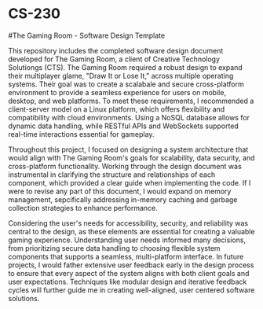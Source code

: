 # CS-230
#The Gaming Room - Software Design Template

This repository includes the completed software design document developed for The Gaming Room, a client of Creative Technology Solutiongs (CTS). The Gaming Room required a robust design to expand their multiplayer glame, "Draw It or Lose It," across multiple operating systems. Their goal was to create a scalabale and secure cross-platform environment to provide a seamless experience for users on mobile, desktop, and web platforms. To meet these requirements, I recommended a client-server model on a Linux platform, which offers flexibility and compatibility with cloud environments. Using a NoSQL database allows for dynamic data handling, while RESTful APIs and WebSockets supported real-time interactions essential for gameplay.

Throughout this project, I focused on designing a system architecture that would align with The Gaming Room's goals for scalability, data security, and cross-platform functionality. Working through the design document was instrumental in clarifying the structure and relationships of each component, which provided a clear guide when implementing the code. If I were to revise any part of this document, I would expand on memory management, sepcifically addressing in-memory caching and garbage collection strategies to enhance performance. 

Considering the user's needs for accessibility, security, and reliability was central to the design, as these elements are essential for creating a valuable gaming experience. Understanding user needs informed many decisions, from prioritizing secure data handling to choosing flexible system components that supports a seamless, multi-platform interface. In future projects, I would father extensive user feedback early in the design process to ensure that every aspect of the system aligns with both client goals and user expectations. Techniques like modular design and iterative feedback cycles will further guide me in creating well-aligned, user centered software solutions. 
